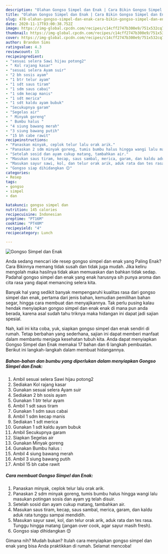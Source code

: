 ```yaml
---
description: "Olahan Gongso Simpel dan Enak | Cara Bikin Gongso Simpel dan Enak Yang Sempurna"
title: "Olahan Gongso Simpel dan Enak | Cara Bikin Gongso Simpel dan Enak Yang Sempurna"
slug: 478-olahan-gongso-simpel-dan-enak-cara-bikin-gongso-simpel-dan-enak-yang-sempurna
date: 2020-11-17T03:00:38.752Z
image: https://img-global.cpcdn.com/recipes/c14cff2747b300e9/751x532cq70/gongso-simpel-dan-enak-foto-resep-utama.jpg
thumbnail: https://img-global.cpcdn.com/recipes/c14cff2747b300e9/751x532cq70/gongso-simpel-dan-enak-foto-resep-utama.jpg
cover: https://img-global.cpcdn.com/recipes/c14cff2747b300e9/751x532cq70/gongso-simpel-dan-enak-foto-resep-utama.jpg
author: Brandon Sims
ratingvalue: 4.3
reviewcount: 15
recipeingredient:
- "sesuai selera Sawi hijau potong2"
- " Kol rajang kasar"
- "sesuai selera Ayam suir"
- "2 bh sosis ayam"
- "1 btr telur ayam"
- "1 sdt saus tiram"
- "1 sdm saus cabai"
- "1 sdm kecap manis"
- "1 sdt merica"
- "1 sdt kaldu ayam bubuk"
- "Secukupnya garam"
- "Segelas air"
- " Minyak goreng"
- " Bumbu halus "
- "4 siung bawang merah"
- "3 siung bawang putih"
- "15 bh cabe rawit"
recipeinstructions:
- "Panaskan minyak, ceplok telur lalu orak arik."
- "Panaskan 2 sdm minyak goreng, tumis bumbu halus hingga wangi lalu masukan potingan sosis dan ayam yg telah disuir."
- "Setelah sosid dan ayam cukup matang, tambahkan air."
- "Masukan saus tiram, kecap, saus sambal, merica, garam, dan kaldu aduk rata tunggu sampai mendidih."
- "Masukan sayur sawi, kol, dan telur orak arik, aduk rata dan tes rasa. Tunggu hingga matang (jangan over cook, agar sayur masih fresh)."
- "Gongso siap dihidangkan 😊"
categories:
- Resep
tags:
- gongso
- simpel
- dan

katakunci: gongso simpel dan 
nutrition: 145 calories
recipecuisine: Indonesian
preptime: "PT16M"
cooktime: "PT40M"
recipeyield: "4"
recipecategory: Lunch

---
```



![Gongso Simpel dan Enak](https://img-global.cpcdn.com/recipes/c14cff2747b300e9/751x532cq70/gongso-simpel-dan-enak-foto-resep-utama.jpg)

Anda sedang mencari ide resep gongso simpel dan enak yang Paling Enak? Cara Bikinnya memang tidak susah dan tidak juga mudah. Jika keliru mengolah maka hasilnya tidak akan memuaskan dan bahkan tidak sedap. Padahal gongso simpel dan enak yang enak harusnya sih punya aroma dan cita rasa yang dapat memancing selera kita.

Banyak hal yang sedikit banyak mempengaruhi kualitas rasa dari gongso simpel dan enak, pertama dari jenis bahan, kemudian pemilihan bahan segar, hingga cara membuat dan menyajikannya. Tak perlu pusing kalau hendak menyiapkan gongso simpel dan enak enak di mana pun anda berada, karena asal sudah tahu triknya maka hidangan ini dapat jadi sajian spesial.




Nah, kali ini kita coba, yuk, siapkan gongso simpel dan enak sendiri di rumah. Tetap berbahan yang sederhana, sajian ini dapat memberi manfaat dalam membantu menjaga kesehatan tubuh kita. Anda dapat menyiapkan Gongso Simpel dan Enak memakai 17 bahan dan 6 langkah pembuatan. Berikut ini langkah-langkah dalam membuat hidangannya.

<!--inarticleads1-->

##### Bahan-bahan dan bumbu yang diperlukan dalam menyiapkan Gongso Simpel dan Enak:

1. Ambil sesuai selera Sawi hijau potong2
1. Sediakan  Kol rajang kasar
1. Gunakan sesuai selera Ayam suir
1. Sediakan 2 bh sosis ayam
1. Gunakan 1 btr telur ayam
1. Ambil 1 sdt saus tiram
1. Gunakan 1 sdm saus cabai
1. Ambil 1 sdm kecap manis
1. Sediakan 1 sdt merica
1. Gunakan 1 sdt kaldu ayam bubuk
1. Ambil Secukupnya garam
1. Siapkan Segelas air
1. Gunakan  Minyak goreng
1. Gunakan  Bumbu halus :
1. Ambil 4 siung bawang merah
1. Ambil 3 siung bawang putih
1. Ambil 15 bh cabe rawit




<!--inarticleads2-->

##### Cara membuat Gongso Simpel dan Enak:

1. Panaskan minyak, ceplok telur lalu orak arik.
1. Panaskan 2 sdm minyak goreng, tumis bumbu halus hingga wangi lalu masukan potingan sosis dan ayam yg telah disuir.
1. Setelah sosid dan ayam cukup matang, tambahkan air.
1. Masukan saus tiram, kecap, saus sambal, merica, garam, dan kaldu aduk rata tunggu sampai mendidih.
1. Masukan sayur sawi, kol, dan telur orak arik, aduk rata dan tes rasa. Tunggu hingga matang (jangan over cook, agar sayur masih fresh).
1. Gongso siap dihidangkan 😊




Gimana nih? Mudah bukan? Itulah cara menyiapkan gongso simpel dan enak yang bisa Anda praktikkan di rumah. Selamat mencoba!

